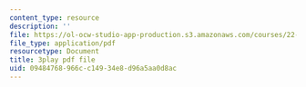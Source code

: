 ```yaml
---
content_type: resource
description: ''
file: https://ol-ocw-studio-app-production.s3.amazonaws.com/courses/22-01-introduction-to-nuclear-engineering-and-ionizing-radiation-fall-2016/09484768966cc14934e8d96a5aa0d8ac_Hz7ouec7dKo.pdf
file_type: application/pdf
resourcetype: Document
title: 3play pdf file
uid: 09484768-966c-c149-34e8-d96a5aa0d8ac
---
```

